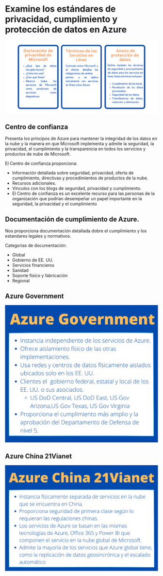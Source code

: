 # Examine los estándares de privacidad, cumplimiento y protección de datos en Azure

<p align="center"> 
    <strong></strong>
    <img alt="TiposNubes" src="../Imagenes/Privacidad.png"
    <strong></strong>
</p>


 ## Centro de confianza

 Presenta los principos de Azure para mantener la integridad de los datos en la nube y la manera en que Microsoft implementa y admite la seguridad, la privacidad, el cumplimiento y la transparencia en todos los servicios y productos de nube de Microsoft. 

 El Centro de confianza proporciona:
 * Información detallada sobre seguridad, privacidad, oferta de cumplimiento, directivas y procedimientos de productos de la nube.
 * Recursos adicionales.
 * Vínculos con los blogs de seguridad, privacidad y cumplimiento.
* El Centro de confianza es un excelente recurso para las personas de la organización que podrían desempeñar un papel importante en la seguridad, la privacidad y el cumplimiento

## Documentación de cumplimiento de Azure.

Nos proporciona documentación detallada dobre el cumplimiento y los estandares legales y normativos.

Categorias de documentación:
* Global
* Gobierno de EE. UU.
* Servicios financieros
* Sanidad
* Soporte físico y fabricación
* Regional

## Azure Government
<p align="center"> 
    <strong></strong>
    <img alt="TiposNubes" src="../Imagenes/Gov.png"
    <strong></strong>
</p>

## Azure China 21Vianet
<p align="center"> 
    <strong></strong>
    <img alt="TiposNubes" src="../Imagenes/21v.png"
    <strong></strong>
</p>